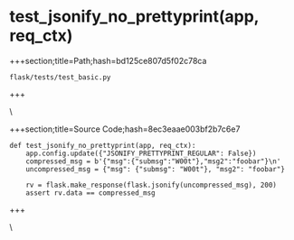 



# test_jsonify_no_prettyprint(app, req_ctx)
  
+++section;title=Path;hash=bd125ce807d5f02c78ca

`flask/tests/test_basic.py`
  
+++

\
  
+++section;title=Source Code;hash=8ec3eaae003bf2b7c6e7
```
def test_jsonify_no_prettyprint(app, req_ctx):
    app.config.update({"JSONIFY_PRETTYPRINT_REGULAR": False})
    compressed_msg = b'{"msg":{"submsg":"W00t"},"msg2":"foobar"}\n'
    uncompressed_msg = {"msg": {"submsg": "W00t"}, "msg2": "foobar"}

    rv = flask.make_response(flask.jsonify(uncompressed_msg), 200)
    assert rv.data == compressed_msg
```  
+++

\
